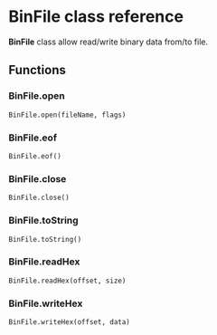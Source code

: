 # **BinFile** class reference

**BinFile** class allow read/write binary data from/to file.

## Functions

### BinFile.open

``BinFile.open(fileName, flags)``

### BinFile.eof

``BinFile.eof()``

### BinFile.close

``BinFile.close()``

### BinFile.toString

``BinFile.toString()``

### BinFile.readHex

``BinFile.readHex(offset, size)``

### BinFile.writeHex

``BinFile.writeHex(offset, data)``
